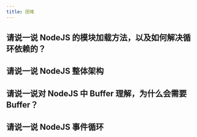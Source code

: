 ```yaml
---
title: 困难
---
```


## 请说一说 NodeJS 的模块加载方法，以及如何解决循环依赖的？

<Answer>

</Answer>

## 请说一说 NodeJS 整体架构

<Answer>

</Answer>

## 请说一说对 NodeJS 中 Buffer 理解，为什么会需要 Buffer？

<Answer>

</Answer>

## 请说一说 NodeJS 事件循环

<Answer>

</Answer>
